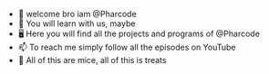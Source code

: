 - 👋 welcome bro iam @Pharcode
- 👀 You will learn with us, maybe
- 🖥️ Here you will find all the projects and programs of @Pharcode
- 📫 To reach me simply follow all the episodes on YouTube
- 🤪 All of this are mice, all of this is treats
<!---
Pharcode/Pharcode is a ✨ special ✨ repository because its `README.md` (this file) appears on your GitHub profile.
You can click the Preview link to take a look at your changes.
--->

